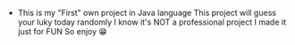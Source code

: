 * This is my "First" own project in Java language 
This project will guess your luky today randomly
I know it's NOT a professional project
I made it just for FUN
So enjoy 😁
